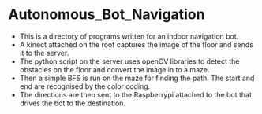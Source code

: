 # Autonomous_Bot_Navigation
 * This is a directory of programs written for an indoor navigation bot.
 * A kinect attached on the roof captures the image of the floor and sends it to the server. 
 * The python script on the server uses openCV libraries to detect the obstacles on the floor and convert the image in to a maze.
 * Then a simple BFS is run on the maze for finding the path. The start and end are recognised by the color coding.
 * The directions are then sent to the Raspberrypi attached to the bot that drives the bot to the destination.
